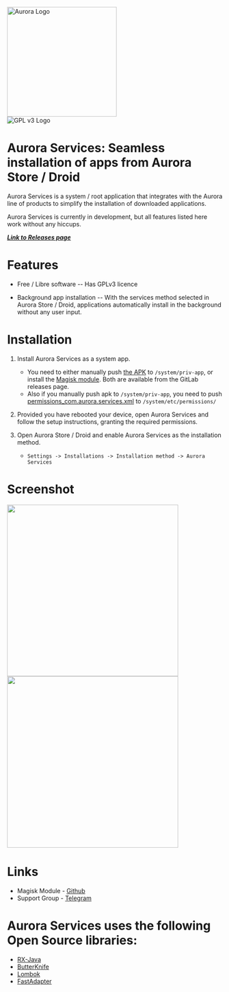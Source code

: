 <img src="https://i.imgur.com/AjpVdxW.png" height="256" alt="Aurora Logo"><br/><img src="https://www.gnu.org/graphics/gplv3-88x31.png" alt="GPL v3 Logo"> 

# Aurora Services: Seamless installation of apps from Aurora Store / Droid

Aurora Services is a system / root application that integrates with the Aurora line of products to simplify the installation of downloaded applications.

Aurora Services is currently in development, but all features listed here work without any hiccups.

[***Link to Releases page***](https://gitlab.com/AuroraOSS/AuroraServices/-/releases)

# Features

* Free / Libre software
  -- Has GPLv3 licence

* Background app installation
  -- With the services method selected in Aurora Store / Droid, applications automatically install in the background without any user input.

# Installation

1. Install Aurora Services as a system app.
   - You need to either manually push [the APK](https://gitlab.com/AuroraOSS/AuroraServices/-/releases) to `/system/priv-app`, or install the [Magisk module](https://gitlab.com/AuroraOSS/AuroraServices/-/releases). Both are available from the GitLab releases page.
   - Also if you manually push apk to `/system/priv-app`, you need to push [permissions_com.aurora.services.xml](https://gitlab.com/AuroraOSS/AuroraServices/raw/master/app/src/main/assets/permissions_com.aurora.services.xml) to  `/system/etc/permissions/`

2. Provided you have rebooted your device, open Aurora Services and follow the setup instructions, granting the required permissions.

3. Open Aurora Store / Droid and enable Aurora Services as the installation method.
   - `Settings -> Installations -> Installation method -> Aurora Services`

# Screenshot

<img src="https://i.imgur.com/W7fSBhr.png" height="400"><img src="https://i.imgur.com/Y3gcVtS.png" height="400">

# Links

* Magisk Module - [Github](https://github.com/whyorean/AuroraServices-Magisk)
* Support Group - [Telegram](https://t.me/AuroraDroid)

# Aurora Services uses the following Open Source libraries:

* [RX-Java](https://github.com/ReactiveX/RxJava)
* [ButterKnife](https://github.com/JakeWharton/butterknife)
* [Lombok](https://projectlombok.org/)
* [FastAdapter](https://github.com/mikepenz/FastAdapter)
